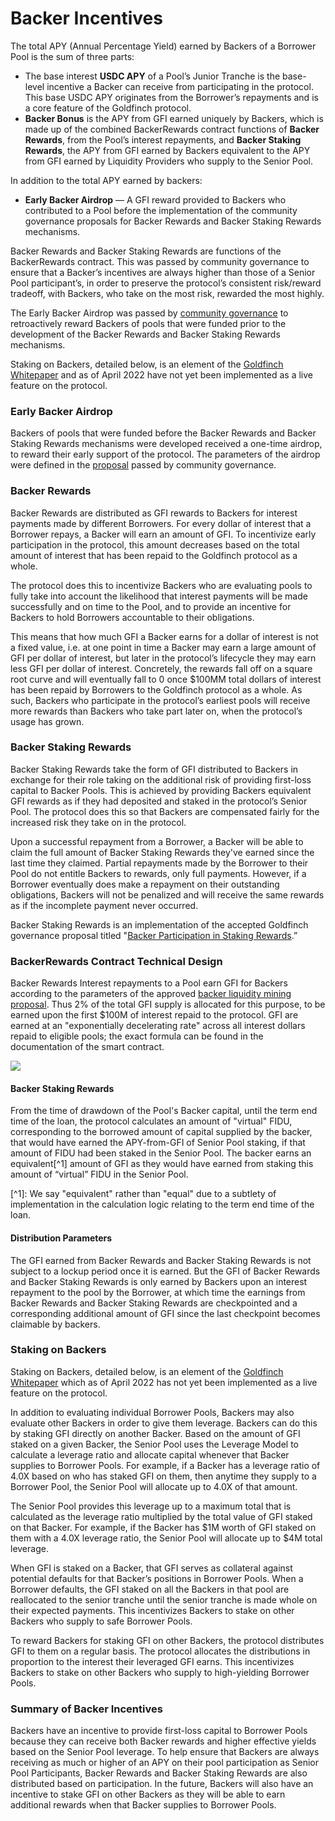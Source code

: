 # Backer Incentives

The total APY (Annual Percentage Yield) earned by Backers of a Borrower Pool is the sum of three parts:&#x20;

* The base interest **USDC APY** of a Pool’s Junior Tranche is the base-level incentive a Backer can receive from participating in the protocol. This base USDC APY originates from the Borrower’s repayments and is a core feature of the Goldfinch protocol.&#x20;
* **Backer Bonus** is the APY from GFI earned uniquely by Backers, which is made up of the combined BackerRewards contract functions of **Backer Rewards**, from the Pool’s interest repayments, and **Backer Staking Rewards**, the APY from GFI earned by Backers equivalent to the APY from GFI earned by Liquidity Providers who supply to the Senior Pool.&#x20;

In addition to the total APY earned by backers:&#x20;

* **Early Backer Airdrop** — A GFI reward provided to Backers who contributed to a Pool before the implementation of the community governance proposals for Backer Rewards and Backer Staking Rewards mechanisms.

Backer Rewards and Backer Staking Rewards are functions of the BackerRewards contract. This was passed by community governance to ensure that a Backer’s incentives are always higher than those of a Senior Pool participant’s, in order to preserve the protocol’s consistent risk/reward tradeoff, with Backers, who take on the most risk, rewarded the most highly.

The Early Backer Airdrop was passed by [community governance](https://gov.goldfinch.finance/t/retroactive-backer-distribution-proposal-4-same-as-3-with-ammendment/505) to retroactively reward Backers of pools that were funded prior to the development of the Backer Rewards and Backer Staking Rewards mechanisms.

Staking on Backers, detailed below, is an element of the [Goldfinch Whitepaper](https://goldfinch.finance/goldfinch\_whitepaper.pdf) and as of April 2022 have not yet been implemented as a live feature on the protocol.

### Early Backer Airdrop

Backers of pools that were funded before the Backer Rewards and Backer Staking Rewards mechanisms were developed received a one-time airdrop, to reward their early support of the protocol. The parameters of the airdrop were defined in the [proposal](https://gov.goldfinch.finance/t/retroactive-backer-distribution-proposal-4-same-as-3-with-ammendment/505) passed by community governance.

### Backer Rewards&#x20;

Backer Rewards are distributed as GFI rewards to Backers for interest payments made by different Borrowers. For every dollar of interest that a Borrower repays, a Backer will earn an amount of GFI. To incentivize early participation in the protocol, this amount decreases based on the total amount of interest that has been repaid to the Goldfinch protocol as a whole.

The protocol does this to incentivize Backers who are evaluating pools to fully take into account the likelihood that interest payments will be made successfully and on time to the Pool, and to provide an incentive for Backers to hold Borrowers accountable to their obligations.

This means that how much GFI a Backer earns for a dollar of interest is not a fixed value, i.e. at one point in time a Backer may earn a large amount of GFI per dollar of interest, but later in the protocol’s lifecycle they may earn less GFI per dollar of interest. Concretely, the rewards fall off on a square root curve and will eventually fall to 0 once $100MM total dollars of interest has been repaid by Borrowers to the Goldfinch protocol as a whole. As such, Backers who participate in the protocol’s earliest pools will receive more rewards than Backers who take part later on, when the protocol’s usage has grown.

### Backer Staking Rewards&#x20;

Backer Staking Rewards take the form of GFI distributed to Backers in exchange for their role taking on the additional risk of providing first-loss capital to Backer Pools. This is achieved by providing Backers equivalent GFI rewards as if they had deposited and staked in the protocol’s Senior Pool. The protocol does this so that Backers are compensated fairly for the increased risk they take on in the protocol.

Upon a successful repayment from a Borrower, a Backer will be able to claim the full amount of Backer Staking Rewards they've earned since the last time they claimed. Partial repayments made by the Borrower to their Pool do not entitle Backers to rewards, only full payments. However, if a Borrower eventually does make a repayment on their outstanding obligations, Backers will not be penalized and will receive the same rewards as if the incomplete payment never occurred.

Backer Staking Rewards is an implementation of the accepted Goldfinch governance proposal titled "[Backer Participation in Staking Rewards](https://gov.goldfinch.finance/t/backer-participation-in-staking-rewards/682).”

### BackerRewards Contract Technical Design&#x20;

Backer Rewards Interest repayments to a Pool earn GFI for Backers according to the parameters of the approved [backer liquidity mining proposal](https://snapshot.org/#/goldfinch.eth/proposal/0xb716c18c38eb1828044aca84a1466ac08221a37a96ce73b04e9caa847e13e0da). Thus 2% of the total GFI supply is allocated for this purpose, to be earned upon the first $100M of interest repaid to the protocol. GFI are earned at an "exponentially decelerating rate" across all interest dollars repaid to eligible pools; the exact formula can be found in the documentation of the smart contract.

![](https://lh3.googleusercontent.com/fwAIIkW4pZDVFJqi2Cb8Dy3-d\_5Bhw-IZd3qw4jtjd8\_DzwreXvQpiv2DnVvKYI2-G6mV\_jHBetfXCSrmbghKv8phLyvWNd15oUh6PjOMigih9rp7VYxcSSrTPlsBhnaRcqb9C7-)

#### Backer Staking Rewards&#x20;

From the time of drawdown of the Pool's Backer capital, until the term end time of the loan, the protocol calculates an amount of "virtual" FIDU, corresponding to the borrowed amount of capital supplied by the backer, that would have earned the APY-from-GFI of Senior Pool staking, if that amount of FIDU had been staked in the Senior Pool. The backer earns an equivalent\[^1] amount of GFI as they would have earned from staking this amount of “virtual” FIDU in the Senior Pool.

\[^1]: We say "equivalent" rather than "equal" due to a subtlety of implementation in the calculation logic relating to the term end time of the loan.

#### Distribution Parameters&#x20;

The GFI earned from Backer Rewards and Backer Staking Rewards is not subject to a lockup period once it is earned. But the GFI of Backer Rewards and Backer Staking Rewards is only earned by Backers upon an interest repayment to the pool by the Borrower, at which time the earnings from Backer Rewards and Backer Staking Rewards are checkpointed and a corresponding additional amount of GFI since the last checkpoint becomes claimable by backers.

### Staking on Backers&#x20;

Staking on Backers, detailed below, is an element of the [Goldfinch Whitepaper](https://goldfinch.finance/goldfinch\_whitepaper.pdf) which as of April 2022 has not yet been implemented as a live feature on the protocol.

In addition to evaluating individual Borrower Pools, Backers may also evaluate other Backers in order to give them leverage. Backers can do this by staking GFI directly on another Backer. Based on the amount of GFI staked on a given Backer, the Senior Pool uses the Leverage Model to calculate a leverage ratio and allocate capital whenever that Backer supplies to Borrower Pools. For example, if a Backer has a leverage ratio of 4.0X based on who has staked GFI on them, then anytime they supply to a Borrower Pool, the Senior Pool will allocate up to 4.0X of that amount.

The Senior Pool provides this leverage up to a maximum total that is calculated as the leverage ratio multiplied by the total value of GFI staked on that Backer. For example, if the Backer has $1M worth of GFI staked on them with a 4.0X leverage ratio, the Senior Pool will allocate up to $4M total leverage.

When GFI is staked on a Backer, that GFI serves as collateral against potential defaults for that Backer’s positions in Borrower Pools. When a Borrower defaults, the GFI staked on all the Backers in that pool are reallocated to the senior tranche until the senior tranche is made whole on their expected payments. This incentivizes Backers to stake on other Backers who supply to safe Borrower Pools.

To reward Backers for staking GFI on other Backers, the protocol distributes GFI to them on a regular basis. The protocol allocates the distributions in proportion to the interest their leveraged GFI earns. This incentivizes Backers to stake on other Backers who supply to high-yielding Borrower Pools.

### Summary of Backer Incentives&#x20;

Backers have an incentive to provide first-loss capital to Borrower Pools because they can receive both Backer rewards and higher effective yields based on the Senior Pool leverage. To help ensure that Backers are always receiving as much or higher of an APY on their pool participation as Senior Pool Participants, Backer Rewards and Backer Staking Rewards are also distributed based on participation. In the future, Backers will also have an incentive to stake GFI on other Backers as they will be able to earn additional rewards when that Backer supplies to Borrower Pools.
